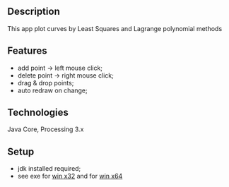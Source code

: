 ## Description
This app plot curves by Least Squares and Lagrange polynomial methods

## Features

- add point -> left mouse click;
- delete point -> right mouse click;
- drag & drop points;
- auto redraw on change;

## Technologies
Java Core, Processing 3.x

## Setup
 - jdk installed required;
 - see exe for [win x32](https://github.com/RuslanNikitin/curves-by-least-squares-and-lagrange-method/tree/master/application.windows32 "win x32")
 and for [win x64](https://github.com/RuslanNikitin/curves-by-least-squares-and-lagrange-method/tree/master/application.windows64 "win x64")
